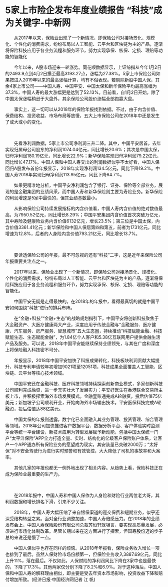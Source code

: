 # 5家上市险企发布年度业绩报告 “科技”成为关键字-中新网

　　从2017年以来，保险业出现了一个新情况，即保险公司对接场景化、规模化、个性化的消费需求，纷纷布局以人工智能、云平台和区块链为主的产品，逐渐将保险科技应用于各业务流程和服务环节，努力实现承保、核保、定损、理赔等功能的智能化

　　今年以来，A股市场迎来一轮涨势。同花顺数据显示，上证综指从今年1月2日的2493.9点到4月2日摸至最高3193.27点，涨幅为27.38%。5家上市保险公司如果按进入2019年以来的最高涨幅计算，均有不俗表现。若剔除新股中国人保，其余4家上市公司——中国人寿、中国平安、中国太保和新华保险平均最高涨幅为37.3%，中国人寿的最大涨幅更是达到了52.13%。目前看，自1月2日开始，除了中国太保涨幅稍逊于大盘外，其余保险公司股价涨幅全部跑赢大盘。

　　事实上，这一切可以从2018年的保险年报找到依据。不过，由于内含价值、保费结构、投资收益、市场布局等放慢，五大上市保险公司在2018年中还是发生了或大或小的变化。

　　

　　先看净利润数据，5家上市公司净利润三升二降。其中，中国平安居首，去年实现归属母公司股东的净利润1074.04亿元，同比增长20.6%；其次是中国太保，归母净利润180.19亿元，同比增长22.9%；新华保险实现归母净利润79.22亿元，同比增长47.17%。中国人保和中国人寿交出的利润数据似乎不太好看，中国人保回归A股发布首份年报显示，2018年实现净利润134.5亿元，同比下降19.2%。中国人寿2018年实现归母净利润113.95亿元，同比下降64.7%。

　　如果更精准地分析，中国平安净利润包含了银行、证券、保险等全部业务，展现的是金融集团的业绩风采，而中国人寿和新华保险则主要为寿险业务。新华保险的利润增速是5家中最快的，但其业绩基数最小。

　　从影响保险公司持续发展指标的内含价值看，中国人寿内含价值的绝对数值最高，为7950.52亿元，同比增长8.29%；中国平安集团内含价值首次突破万亿元，其中寿险及健康险业务内含价值6132亿元，增长23.5%；第三位是中国太保，内含价值3361.41亿元；新华保险和中国人保居第四和第五，前者为1731亿元，同比增速为12.8%，后者的人身险内含价值793.21亿元，同比增长13.7%。

　　

　　要读透保险公司的年报，最不可忽视的还有“科技”二字，这是近年来保险公司年报重要关注点之一。

　　2017年以来，保险业出现了一个新情况，即保险公司对接场景化、规模化、个性化的消费需求，纷纷布局以人工智能、云平台和区块链为主的产品，逐渐将保险科技应用于各业务流程和服务环节，努力实现承保、核保、定损、理赔等功能的智能化。

　　中国平安无疑是走得最快的。在2018年的年报中，看得最真切的就是中国平安如何围绕“科技”进行的排兵布阵。

　　在“金融+科技”“金融+生态”的战略规划指引下，中国平安将创新科技聚焦于大金融资产、大医疗健康两大产业，深度应用于传统金融与“金融服务、医疗健康、汽车服务、房产服务、智慧城市”五大生态圈，持续推动“科技赋能金融、科技赋能生态、生态赋能金融”，为1.84亿个人客户和5.38亿互联网用户提供金融生活产品及服务。可以说，2018年中国平安能继续保持业绩领先，与其在广度和深度上将保险融入科技密不可分。

　　年报显示，2018年中国平安加快了科技成果转化，科技板块利润贡献大幅提升，科技专利申请较年初增加9021项至12051项，科技成果全面覆盖人工智能、区块链、云平台等核心技术领域。

　　中国平安还在金融科技、医疗科技领域持续探索创新商业模式，多家创新科技公司顺利完成融资，进一步充实壮大了发展实力：平安好医生在香港联合交易所主板上市，并积极探索海外市场发展模式。金融壹账通完成A轮融资，投后估值75亿美元；新加坡子公司顺利开业，开始向海外市场输出技术。平安医保科技完成A轮融资，投后估值达88亿美元。

　　中国太保的年报则透露，数字化已全面融入其业务管理、投资管理、综合管理等领域。2018年公司加快推进客户数据平台、数据分析平台、客户体验实时监测平台等统一平台建设，新技术应用为转型发展赋予新动能，包括中国太保统一门户“太平洋保险”APP全力打造全量、实时、结构化的亿级客户保险账户体系，让客户一个APP通办所有保险业务的愿望成为现实，其安装量已突破2000万；“太好保”对不安全驾驶行为进行实时预警和有效管控，大大降低了司机的事故率和大案率。

　　其他几家的年报也都无一例外地出现了相关内容。从趋势上看，保险科技正在成为保险业最重要的生产力。

　　

　　在2018年报中，中国人寿和中国人保作为人身险和财险行业两位老大哥，其利润数据和增长排名下滑，引来不少关注。

　　2018年，中国人寿大幅压缩了来自银保渠道的趸交保费和短期业务，似乎还深受结构转型之累。面对全行业调整加速，中国人寿倍感压力。在2018年的业绩发布会上，中国人寿保险股份有限公司总裁苏恒轩就坦言，要实现高质量发展，必须进行市场化体制改革。尽管长期以来在这方面进行了探索，但国寿股份迈的步子总的来说还是慢了一点。

　　中国人保似乎也存在同样的烦恼。从2018年年报看，保险业务收入增长一项也排到了最后。虽然人保财险市场份额第一，但保险业务收入3887.69亿元，同比上升11%，落在最后。不仅如此，人保财险的净利润同比下降在3家中也是最快的，下降了17.3%。其他两家仅分别下降了8.2%和6.9%。对于这种落后，中国人保和中国人寿的解释理由相似，即主要是受去年资本市场影响，投资收益下降和赔付增加所致。(经济日报·中国经济网记者 江 帆)
